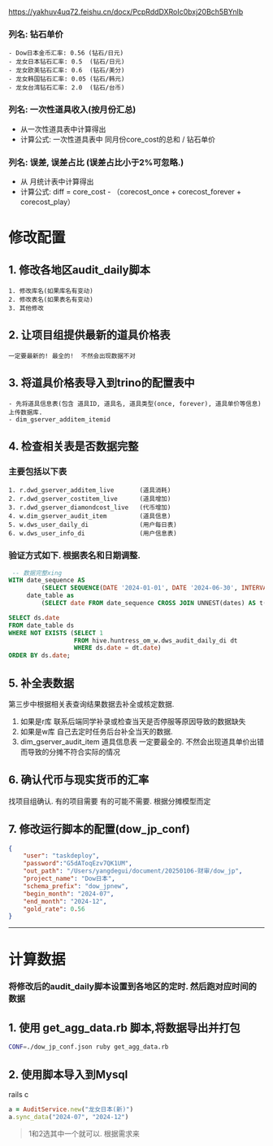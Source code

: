 https://yakhuv4uq72.feishu.cn/docx/PcpRddDXRoIc0bxj20Bch5BYnlb 


### 列名: 钻石单价

	- Dow日本金币汇率: 0.56 (钻石/日元)
	- 龙女日本钻石汇率: 0.5  (钻石/日元)
	- 龙女欧美钻石汇率: 0.6  (钻石/美分)
	- 龙女韩国钻石汇率: 0.05 (钻石/韩元)
	- 龙女台湾钻石汇率: 2.0  (钻石/台币)


### 列名: 一次性道具收入(按月份汇总)
- 从一次性道具表中计算得出
- 计算公式: 一次性道具表中 同月份core_cost的总和 / 钻石单价

### 列名: 误差, 误差占比 (误差占比小于2%可忽略.)
- 从 月统计表中计算得出
- 计算公式: diff = core_cost - （corecost_once + corecost_forever + corecost_play）


# 修改配置

## 1. 修改各地区audit_daily脚本

	1. 修改库名(如果库名有变动)
	2. 修改表名(如果表名有变动)
	3. 其他修改

## 2. 让项目组提供最新的道具价格表

	一定要最新的! 最全的!  不然会出现数据不对
	
## 3. 将道具价格表导入到trino的配置表中
	- 先将道具信息表(包含 道具ID, 道具名, 道具类型(once, forever), 道具单价等信息)上传数据库.
	- dim_gserver_additem_itemid

## 4. 检查相关表是否数据完整
### 主要包括以下表
	1. r.dwd_gserver_additem_live       (道具消耗)
	2. r.dwd_gserver_costitem_live      (道具增加)
	3. r.dwd_gserver_diamondcost_live   (代币增加)
	4. w.dim_gserver_audit_item         (道具信息)
	5. w.dws_user_daily_di              (用户每日表)
	6. w.dws_user_info_di               (用户信息表) 

### 验证方式如下. 根据表名和日期调整.
```sql
 -- 数据完整xing
WITH date_sequence AS
         (SELECT SEQUENCE(DATE '2024-01-01', DATE '2024-06-30', INTERVAL '1' DAY) AS dates),
     date_table as
         (SELECT date FROM date_sequence CROSS JOIN UNNEST(dates) AS t(date))

SELECT ds.date
FROM date_table ds
WHERE NOT EXISTS (SELECT 1
                  FROM hive.huntress_om_w.dws_audit_daily_di dt
                  WHERE ds.date = dt.date)
ORDER BY ds.date;
```
## 5. 补全表数据
第三步中根据相关表查询结果数据去补全或核定数据.        
1. 如果是r库 联系后端同学补录或检查当天是否停服等原因导致的数据缺失
2. 如果是w库 自己去定时任务后台补全当天的数据.
3. dim_gserver_audit_item 道具信息表 一定要最全的. 不然会出现道具单价出错而导致的分摊不符合实际的情况

## 6. 确认代币与现实货币的汇率
找项目组确认. 有的项目需要 有的可能不需要. 根据分摊模型而定

## 7. 修改运行脚本的配置(dow_jp_conf)

```json
{
	"user": "taskdeploy",
	"password":"G5dAToqEzv7QK1UM",
	"out_path": "/Users/yangdegui/document/20250106-财审/dow_jp",
	"project_name": "Dow日本",
	"schema_prefix": "dow_jpnew",
	"begin_month": "2024-07",
	"end_month": "2024-12",
	"gold_rate": 0.56
}
```
---

# 计算数据

### 将修改后的audit_daily脚本设置到各地区的定时.  然后跑对应时间的数据

## 1. 使用 get_agg_data.rb 脚本,将数据导出并打包

```bash
CONF=./dow_jp_conf.json ruby get_agg_data.rb
```

## 2. 使用脚本导入到Mysql
rails c

```ruby
a = AuditService.new("龙女日本(新)")
a.sync_data("2024-07", "2024-12")
```



> 1和2选其中一个就可以. 根据需求来

